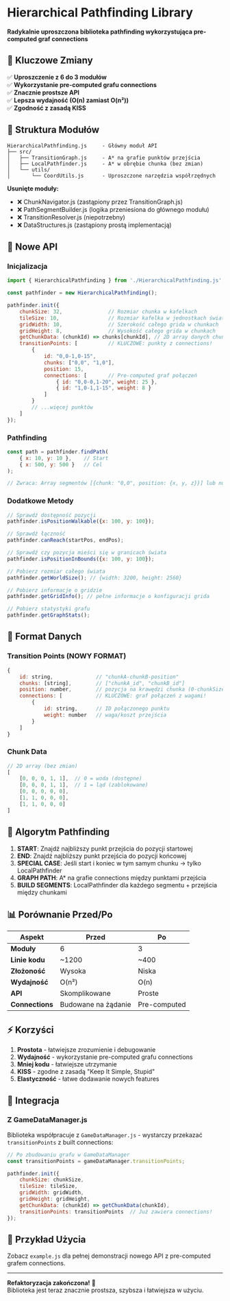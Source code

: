 # Hierarchical Pathfinding Library

**Radykalnie uproszczona biblioteka pathfinding wykorzystująca pre-computed graf connections**

## 🎯 Kluczowe Zmiany

✅ **Uproszczenie z 6 do 3 modułów**  
✅ **Wykorzystanie pre-computed grafu connections**  
✅ **Znacznie prostsze API**  
✅ **Lepsza wydajność (O(n) zamiast O(n²))**  
✅ **Zgodność z zasadą KISS**  

## 📁 Struktura Modułów

```
HierarchicalPathfinding.js     - Główny moduł API
├── src/
│   ├── TransitionGraph.js     - A* na grafie punktów przejścia
│   ├── LocalPathfinder.js     - A* w obrębie chunka (bez zmian)
│   └── utils/
│       └── CoordUtils.js      - Uproszczone narzędzia współrzędnych
```

**Usunięte moduły:**
- ❌ ChunkNavigator.js (zastąpiony przez TransitionGraph.js)
- ❌ PathSegmentBuilder.js (logika przeniesiona do głównego modułu)
- ❌ TransitionResolver.js (niepotrzebny)
- ❌ DataStructures.js (zastąpiony prostą implementacją)

## 🔧 Nowe API

### Inicjalizacja

```javascript
import { HierarchicalPathfinding } from './HierarchicalPathfinding.js';

const pathfinder = new HierarchicalPathfinding();

pathfinder.init({
    chunkSize: 32,               // Rozmiar chunka w kafelkach
    tileSize: 10,                // Rozmiar kafelka w jednostkach świata
    gridWidth: 10,               // Szerokość całego grida w chunkach
    gridHeight: 8,               // Wysokość całego grida w chunkach
    getChunkData: (chunkId) => chunks[chunkId], // 2D array danych chunka
    transitionPoints: [          // KLUCZOWE: punkty z connections!
        {
            id: "0,0-1,0-15",
            chunks: ["0,0", "1,0"],
            position: 15,
            connections: [       // Pre-computed graf połączeń
                { id: "0,0-0,1-20", weight: 25 },
                { id: "1,0-1,1-15", weight: 8 }
            ]
        }
        // ...więcej punktów
    ]
});
```

### Pathfinding

```javascript
const path = pathfinder.findPath(
    { x: 10, y: 10 },    // Start
    { x: 500, y: 500 }   // Cel
);

// Zwraca: Array segmentów [{chunk: "0,0", position: {x, y, z}}] lub null
```

### Dodatkowe Metody

```javascript
// Sprawdź dostępność pozycji
pathfinder.isPositionWalkable({x: 100, y: 100});

// Sprawdź łączność
pathfinder.canReach(startPos, endPos);

// Sprawdź czy pozycja mieści się w granicach świata
pathfinder.isPositionInBounds({x: 100, y: 100});

// Pobierz rozmiar całego świata
pathfinder.getWorldSize(); // {width: 3200, height: 2560}

// Pobierz informacje o gridzie
pathfinder.getGridInfo(); // pełne informacje o konfiguracji grida

// Pobierz statystyki grafu
pathfinder.getGraphStats();
```

## 🔄 Format Danych

### Transition Points (NOWY FORMAT)

```javascript
{
    id: string,              // "chunkA-chunkB-position"
    chunks: [string],        // ["chunkA_id", "chunkB_id"]
    position: number,        // pozycja na krawędzi chunka (0-chunkSize-1)
    connections: [           // KLUCZOWE: graf połączeń z wagami!
        {
            id: string,      // ID połączonego punktu
            weight: number   // waga/koszt przejścia
        }
    ]
}
```

### Chunk Data

```javascript
// 2D array (bez zmian)
[
    [0, 0, 0, 1, 1],  // 0 = woda (dostępne)
    [0, 0, 0, 1, 1],  // 1 = ląd (zablokowane)
    [0, 0, 0, 0, 0],
    [1, 1, 0, 0, 0],
    [1, 1, 0, 0, 0]
]
```

## 🚀 Algorytm Pathfinding

1. **START**: Znajdź najbliższy punkt przejścia do pozycji startowej
2. **END**: Znajdź najbliższy punkt przejścia do pozycji końcowej  
3. **SPECIAL CASE**: Jeśli start i koniec w tym samym chunku → tylko LocalPathfinder
4. **GRAPH PATH**: A* na grafie connections między punktami przejścia
5. **BUILD SEGMENTS**: LocalPathfinder dla każdego segmentu + przejścia między chunkami

## 📊 Porównanie Przed/Po

| Aspekt | Przed | Po |
|--------|-------|-----|
| **Moduły** | 6 | 3 |
| **Linie kodu** | ~1200 | ~400 |
| **Złożoność** | Wysoka | Niska |
| **Wydajność** | O(n²) | O(n) |
| **API** | Skomplikowane | Proste |
| **Connections** | Budowane na żądanie | Pre-computed |

## ⚡ Korzyści

1. **Prostota** - łatwiejsze zrozumienie i debugowanie
2. **Wydajność** - wykorzystanie pre-computed grafu connections
3. **Mniej kodu** - łatwiejsze utrzymanie  
4. **KISS** - zgodne z zasadą "Keep It Simple, Stupid"
5. **Elastyczność** - łatwe dodawanie nowych features

## 🔧 Integracja

### Z GameDataManager.js

Biblioteka współpracuje z `GameDataManager.js` - wystarczy przekazać `transitionPoints` z built connections:

```javascript
// Po zbudowaniu grafu w GameDataManager
const transitionPoints = gameDataManager.transitionPoints;

pathfinder.init({
    chunkSize: chunkSize,
    tileSize: tileSize,
    gridWidth: gridWidth,
    gridHeight: gridHeight,
    getChunkData: (chunkId) => getChunkData(chunkId),
    transitionPoints: transitionPoints  // Już zawiera connections!
});
```

## 📝 Przykład Użycia

Zobacz `example.js` dla pełnej demonstracji nowego API z pre-computed grafem connections.

---

**Refaktoryzacja zakończona!** 🎉  
Biblioteka jest teraz znacznie prostsza, szybsza i łatwiejsza w użyciu. 